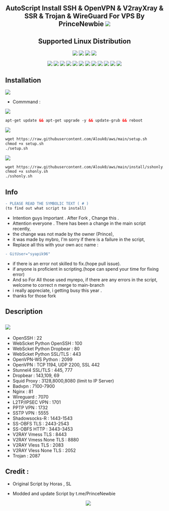 <h2 align="center">AutoScript Install SSH & OpenVPN & V2rayXray & SSR & Trojan & WireGuard For VPS By PrinceNewbie <img src="https://img.shields.io/badge/Version-2.0.5-blue.svg"></h2>


<h2 align="center">Supported Linux Distribution</h2>

<p align="center"><img src="https://img.shields.io/static/v1?style=for-the-badge&logo=debian&label=Debian%209 & 2010&message=Stretch&color=red"> <img src="https://img.shields.io/static/v1?style=for-the-badge&logo=debian&label=Debian%2010&message=Buster&color=red"> <img src="https://img.shields.io/static/v1?style=for-the-badge&logo=ubuntu&label=Ubuntu%2018&message=18.04 LTS&color=red"> <img src="https://img.shields.io/static/v1?style=for-the-badge&logo=ubuntu&label=Ubuntu%2020&message=20.04 LTS&color=red"></p>

<p align="center"><img src="https://img.shields.io/badge/Service-OpenSSH-success.svg">  <img src="https://img.shields.io/badge/Service-Dropbear-success.svg">  <img src="https://img.shields.io/badge/Service-BadVPN-success.svg">  <img src="https://img.shields.io/badge/Service-Stunnel-success.svg">  <img src="https://img.shields.io/badge/Service-OpenVPN-success.svg">  <img src="https://img.shields.io/badge/Service-Squid3-success.svg">  <img   src="https://img.shields.io/badge/Service-Webmin-success.svg">  <img src="https://img.shields.io/badge/Service-Privoxy-green.svg">   <img
src="https://img.shields.io/badge/Service-V2ray-success.svg">  <img src= "https://img.shields.io/badge/Service-SSR-success.svg">  <img src="https://img.shields.io/badge/Service-Trojan-success.svg">  <img src="https://img.shields.io/badge/Service-WireGuard-success.svg">


## Installation

<img src="https://img.shields.io/static/v1?style=for-the-badge&logo=powershell&label=Shell&message=Bash%20Script&color=lightgray"></img>
- Commmand :

<img src="https://img.shields.io/badge/Service-Update%20First-green"></img>
 ```html
 apt-get update && apt-get upgrade -y && update-grub && reboot
  ```
 <img src="https://img.shields.io/badge/Install All-VPN%20Batch-green"></img>
 ```html
 wget https://raw.githubusercontent.com/Alouk0/aws/main/setup.sh 
 chmod +x setup.sh 
 ./setup.sh
 ```
 <img src="https://img.shields.io/badge/Install%20Only-SSH%2FSSH%20SSL(Stunnel)%20SSH--WS%20Python%20BadVPN--UDPGW-green"></img>
 ```html
 wget https://raw.githubusercontent.com/Alouk0/aws/main/install/sshonly.sh
 chmod +x sshonly.sh  
 ./sshonly.sh
 ```
	
	
## Info 
```diff
- PLEASE READ THE SYMBOLIC TEXT ( # )
(to find out what script to install)
```
- Intention guys Important . After Fork , Change this .
- Attention everyone . There has been a change in the main script recently,
- the change was not made by the owner (Prince), 
- it was made by mybro, I'm sorry if there is a failure in the script, 
- Replace all this with your own acc name :

```diff
- GitUser="syapik96"
```
	    
- if there is an error not skilled to fix.(hope pull issue).
- if anyone is proficient in scripting.(hope can spend your time for fixing error)
- And so For All those used myrepo, if there are any errors in the script, welcome to correct n merge to main-branch
- i really appreciate, i getting busy this year .	
- thanks for those fork 
	 

## Description

## <img src="https://img.shields.io/badge/-Services%20%26%20Port-brightgreen">

- OpenSSH                    : 22
- WebScket Python OpenSSH    : 100
- WebScket Python Dropbear   : 80
- WebScket Python SSL/TLS    : 443
- OpenVPN-WS Python          : 2099
- OpenVPN                    : TCP 1194, UDP 2200, SSL 442
- Stunnel4 SSL/TLS           : 445, 777
- Dropbear                   : 143,109, 69
- Squid Proxy                : 3128,8000,8080 (limit to IP Server)
- Badvpn                     : 7100-7900
- Nginx                      : 81
- Wireguard                  : 7070
- L2TP/IPSEC VPN             : 1701
- PPTP VPN                   : 1732
- SSTP VPN                   : 5555
- Shadowsocks-R              : 1443-1543
- SS-OBFS TLS                : 2443-2543
- SS-OBFS HTTP               : 3443-3453
- V2RAY Vmess TLS            : 8443
- V2RAY Vmess None TLS       : 8880
- V2RAY Vless TLS            : 2083
- V2RAY Vless None TLS       : 2052
- Trojan                     : 2087



## Credit :
  
-   Original Script by  Horas , SL
-   Modded and update Script by t.me/PrinceNewbie
	
	
	            
	
	<p align="center"><img src="https://img.shields.io/badge/%20COPYRIGHT%20%C2%A9%202022-%20By%20PrinceNewbie%20VPN%2C%20Inc-blue"></p>
